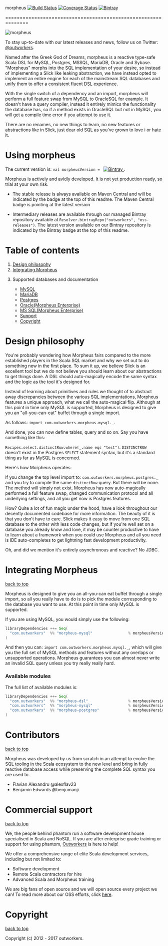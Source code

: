 morpheus [![Build Status](https://travis-ci.org/outworkers/morpheus.svg)](https://travis-ci.org/outworkers/morpheus) [![Coverage Status](https://coveralls.io/repos/outworkers/morpheus/badge.svg?branch=develop&service=github)](https://coveralls.io/github/outworkers/morpheus?branch=develop) [![Bintray](https://api.bintray.com/packages/outworkers/oss-releases/morpheus-mysql/images/download.svg) ](https://bintray.com/outworkers/oss-releases/morpheus-mysql/_latestVersion)

==============================================================

![morpheus](https://s3-eu-west-1.amazonaws.com/websudos/oss/logos/morpheus.png "Outworkers Morpheus")

To stay up-to-date with our latest releases and news, follow us on Twitter: [@outworkers](https://twitter.com/outworkers_uk).

Named after the Greek God of Dreams, morpheus is a reactive type-safe Scala DSL for MySQL, Postgres, MSSQL,
MariaDB, Oracle and Sybase. "Morpheus" morphs into the SQL implementation of your desire, so instead of implementing
a Slick like leaking abstraction, we have instead opted to implement an entire engine for each of the mainstream
 SQL databases and unify them to offer a consistent fluent DSL experience.

With the single switch of a dependency and an import, morpheus will perform a full feature swap from MySQL to
OracleSQL for example. It doesn't have a query compiler, instead it entirely mimics the functionality the database has,
so if a method exists in OracleSQL but not in MySQL, you will get a compile time error if you attempt to use it.

There are no renames, no new things to learn, no new features or abstractions like in Slick, just dear old SQL
as you've grown to love i or hate it.

Using morpheus
==============

The current version is: ```val morpheusVersion = ``` [![Bintray](https://api.bintray.com/packages/outworkers/oss-releases/morpheus-mysql/images/download.svg) ](https://bintray.com/outworkers/oss-releases/morpheus-mysql/_latestVersion).

Morpheus is actively and avidly developed. It is not yet production ready, so trial at your own risk.

- The stable release is always available on Maven Central and will be indicated by the badge at the top of this readme. The Maven Central badge is pointing at the latest version

- Intermediary releases are available through our managed Bintray repository available at `Resolver.bintrayRepo("outworkers", "oss-releases")`. The latest version available on our Bintray repository is indicated by the Bintray badge at the top of this readme.

<a id="table-of-contents">Table of contents</a>
===============================================
<ol>
  <li><a href="#design-philosophy">Design philosophy</a></li>
  <li><a href="#integrating-morpheus">Integrating Morpheus</a></li>
  <li>
    <p>Supported databases and documentation</p>
    <ul>
      <li><a href="./docs/MySQL.md">MySQL</a></li>
      <li><a href="./docs/MySQL.md">MariaDB</a></li>
      <li><a href="./docs/Postgres.md">Postgres</a></li>
      <li><a href="./docs/Oracle.md">Oracle(Morpheus Enterprise)</a></li>
      <li><a href="./docs/MSSQL.md">MS SQL(Morpheus Enterprise)</a></li>
  </li>
  <li><a href="#support">Support</a></li>
  <li><a href="#copyright">Copyright</a></li>
</ol>


<a id="design-philosophy">Design philosophy</a>
=====================================

You're probably wondering how Morpheus fairs compared to the more established players in the Scala SQL market and why we set out to do something new in the
first place. To sum it up, we believe Slick is an excellent tool but we do not believe you should learn about our abstractions to get things done. A DSL
should auto-magically encode the same syntax and the logic as the tool it's designed for.

Instead of learning about primitives and rules we thought of to abstract away discrepancies between the various SQL implementations,
Morpheus features a unique approach, what we call the auto-magical flip. Although at this point in time only MySQL is supported,
Morpheus is designed to give you an "all-you-can-eat" buffet through a single import.

As follows: ```import com.outworkers.morpheus.mysql._```.

And done, you can now define tables, query and so on. Say you have something like this:

```Recipes.select.distinctRow.where(_.name eqs "test")```. ```DISTINCTROW``` doesn't exist in the Postgres ```SELECT``` statement syntax,
but it's a standard thing as far as MySQL is concerned.

Here's how Morpheus operates:

If you change the top level import to: ```com.outworkers.morpheus.postgres._``` and you try to compile the same ```distinctRow``` query. But there
will be none. The method will simply not exist. Morpheus has now auto-magically performed a full feature swap,
changed communication protocol and all underlying settings, and all you get now is Postgres features.

How? Quite a lot of fun magic under the hood, have a look throughout our decently documented codebase for more information. The beauty of it is that you
don't have to care. Slick makes it easy to move from one SQL database to the other with less code changes, but if you're well set on a database you already
know and love, it may be counter productive to have to learn about a framework when you could use Morpheus and all you need is IDE auto-completes to get
lightning fast development productivity.

Oh, and did we mention it's entirely asynchronous and reactive? No JDBC.


<a id="integrating-morpheus">Integrating Morpheus</a>
======================================================
<a href="#table-of-contents">back to top</a>

Morpheus is designed to give you an all-you-can eat buffet through a single import, so all you really have to do is to pick the module corresponding to the
database you want to use. At this point in time only MySQL is supported.

If you are using MySQL, you would simply use the following:

```scala
libraryDependencies ++= Seq(
  "com.outworkers"  %% "morpheus-mysql"                % morpheusVersion
)
```

And then you can: ```import com.outworkers.morpheus.mysql._```, which will give you the full set of MySQL methods and features without any overlaps or
unsupported operations. Morpheus guarantees you can almost never write an invalid SQL query unless you try really really hard.



### Available modules ###

The full list of available modules is:

```scala
libraryDependencies ++= Seq(
  "com.outworkers"  %% "morpheus-dsl"                  % morpheusVersion,
  "com.outworkers"  %% "morpheus-mysql"                % morpheusVersion,
  "com.outworkers"  %% "morpheus-postgres"             % morpheusVersion
)
```

<a id="contributors">Contributors</a>
=====================================
<a href="#table-of-contents">back to top</a>

Morpheus was developed by us from scratch in an attempt to evolve the SQL tooling in the Scala ecosystem
 to the new level and bring in fully reactive database access while preserving the complete SQL syntax you are used to.

* Flavian Alexandru @alexflav23
* Benjamin Edwards @benjumanji



<a id="support">Commercial support</a>
======================================
<a href="#table-of-contents">back to top</a>

We, the people behind phantom run a software development house specialised in Scala and NoSQL. If you are after enterprise grade
training or support for using phantom, [Outworkers](http://outworkers.com) is here to help!

We offer a comprehensive range of elite Scala development services, including but not limited to:

- Software development
- Remote Scala contractors for hire
- Advanced Scala and Morpheus training


We are big fans of open source and we will open source every project we can! To read more about our OSS efforts, click [here](http://www.outworkers.com/work).

<a id="copyright">Copyright</a>
===============================
<a href="#table-of-contents">back to top</a>

Copyright (c) 2012 - 2017 outworkers.
